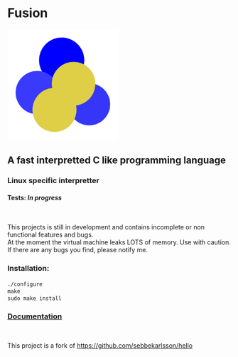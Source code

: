 # Fusion
<img src="Fusion-Logo.png" alt="alt text" title="image Title" width="250"/>

## A fast interpretted C like programming language
### Linux specific interpretter


#### Tests: *In progress*

<br>

This projects is still in development and contains incomplete or non functional features and bugs.<br>
At the moment the virtual machine leaks LOTS of memory. Use with caution.<br>
If there are any bugs you find, please notify me.

### Installation:
```shell
./configure
make
sudo make install
```
### [Documentation](https://github.com/KickdeGans/Fusion/wiki/Documentation)

<br>

This project is a fork of https://github.com/sebbekarlsson/hello
